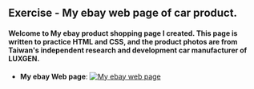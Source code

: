 ## Exercise - My ebay web page of car product.

#### Welcome to My ebay product shopping page I created. This page is written to practice HTML and CSS, and the product photos are from Taiwan's independent research and development car manufacturer of LUXGEN.

- **My ebay Web page**:
[![My ebay web page](img/om-img.png "My ebay web page")](https://quinhsieh.github.io/my-ebay)

